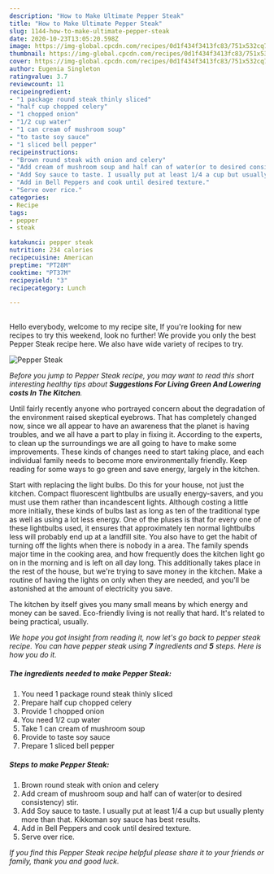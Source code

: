 ```yaml
---
description: "How to Make Ultimate Pepper Steak"
title: "How to Make Ultimate Pepper Steak"
slug: 1144-how-to-make-ultimate-pepper-steak
date: 2020-10-23T13:05:20.598Z
image: https://img-global.cpcdn.com/recipes/0d1f434f3413fc83/751x532cq70/pepper-steak-recipe-main-photo.jpg
thumbnail: https://img-global.cpcdn.com/recipes/0d1f434f3413fc83/751x532cq70/pepper-steak-recipe-main-photo.jpg
cover: https://img-global.cpcdn.com/recipes/0d1f434f3413fc83/751x532cq70/pepper-steak-recipe-main-photo.jpg
author: Eugenia Singleton
ratingvalue: 3.7
reviewcount: 11
recipeingredient:
- "1 package round steak thinly sliced"
- "half cup chopped celery"
- "1 chopped onion"
- "1/2 cup water"
- "1 can cream of mushroom soup"
- "to taste soy sauce"
- "1 sliced bell pepper"
recipeinstructions:
- "Brown round steak with onion and celery"
- "Add cream of mushroom soup and half can of water(or to desired consistency) stir."
- "Add Soy sauce to taste. I usually put at least 1/4 a cup but usually plenty more than that. Kikkoman soy sauce has best results."
- "Add in Bell Peppers and cook until desired texture."
- "Serve over rice."
categories:
- Recipe
tags:
- pepper
- steak

katakunci: pepper steak 
nutrition: 234 calories
recipecuisine: American
preptime: "PT28M"
cooktime: "PT37M"
recipeyield: "3"
recipecategory: Lunch

---
```

<br>
Hello everybody, welcome to my recipe site, If you're looking for new recipes to try this weekend, look no further! We provide you only the best Pepper Steak recipe here. We also have wide variety of recipes to try.
<br>


![Pepper Steak](https://img-global.cpcdn.com/recipes/0d1f434f3413fc83/751x532cq70/pepper-steak-recipe-main-photo.jpg)

<i>Before you jump to Pepper Steak recipe, you may want to read this short interesting healthy tips about 
<strong>Suggestions For Living Green And Lowering costs In The Kitchen</strong>.</i>
</br>

Until fairly recently anyone who portrayed concern about the degradation of the environment raised skeptical eyebrows. That has completely changed now, since we all appear to have an awareness that the planet is having troubles, and we all have a part to play in fixing it. According to the experts, to clean up the surroundings we are all going to have to make some improvements. These kinds of changes need to start taking place, and each individual family needs to become more environmentally friendly. Keep reading for some ways to go green and save energy, largely in the kitchen.

Start with replacing the light bulbs. Do this for your house, not just the kitchen. Compact fluorescent lightbulbs are usually energy-savers, and you must use them rather than incandescent lights. Although costing a little more initially, these kinds of bulbs last as long as ten of the traditional type as well as using a lot less energy. One of the pluses is that for every one of these lightbulbs used, it ensures that approximately ten normal lightbulbs less will probably end up at a landfill site. You also have to get the habit of turning off the lights when there is nobody in a area. The family spends major time in the cooking area, and how frequently does the kitchen light go on in the morning and is left on all day long. This additionally takes place in the rest of the house, but we're trying to save money in the kitchen. Make a routine of having the lights on only when they are needed, and you'll be astonished at the amount of electricity you save.

The kitchen by itself gives you many small means by which energy and money can be saved. Eco-friendly living is not really that hard. It's related to being practical, usually.


<i>We hope you got insight from reading it, now let's go back to pepper steak recipe. You can have pepper steak using <strong>7</strong> ingredients and <strong>5</strong> steps. Here is how you do it.
</i>

##### The ingredients needed to make Pepper Steak:

1. You need 1 package round steak thinly sliced
1. Prepare half cup chopped celery
1. Provide 1 chopped onion
1. You need 1/2 cup water
1. Take 1 can cream of mushroom soup
1. Provide to taste soy sauce
1. Prepare 1 sliced bell pepper


##### Steps to make Pepper Steak:

1. Brown round steak with onion and celery
1. Add cream of mushroom soup and half can of water(or to desired consistency) stir.
1. Add Soy sauce to taste. I usually put at least 1/4 a cup but usually plenty more than that. Kikkoman soy sauce has best results.
1. Add in Bell Peppers and cook until desired texture.
1. Serve over rice.


<i>If you find this Pepper Steak recipe helpful please share it to your friends or family, thank you and good luck.</i>
